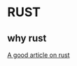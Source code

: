 # RUST

## why rust
[A good article on rust](https://kornel.ski/rust-c-speed#:~:text=However%2C%20Rust%20programs%20also%20optimize,or%20even%20whole%20libraries%20together.)
